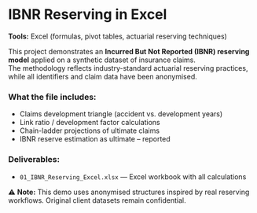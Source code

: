 # IBNR Reserving in Excel  
**Tools:** Excel (formulas, pivot tables, actuarial reserving techniques)  

This project demonstrates an **Incurred But Not Reported (IBNR) reserving model** applied on a synthetic dataset of insurance claims.  
The methodology reflects industry-standard actuarial reserving practices, while all identifiers and claim data have been anonymised.  

### What the file includes:
- Claims development triangle (accident vs. development years)  
- Link ratio / development factor calculations  
- Chain-ladder projections of ultimate claims  
- IBNR reserve estimation as ultimate – reported  

### Deliverables:
- `01_IBNR_Reserving_Excel.xlsx` — Excel workbook with all calculations  

⚠️ **Note:** This demo uses anonymised structures inspired by real reserving workflows. Original client datasets remain confidential.  

